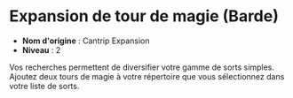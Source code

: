 # Expansion de tour de magie (Barde)

 * **Nom d'origine** : Cantrip Expansion
 * **Niveau** : 2


<p>Vos recherches permettent de diversifier votre gamme de sorts simples. Ajoutez deux tours de magie à votre répertoire que vous sélectionnez dans votre liste de sorts.</p>